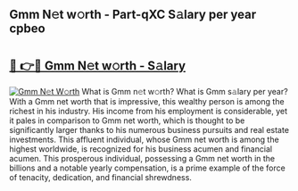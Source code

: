 ## Gmm N𝚎t w𝚘rth - Part-qXC S𝚊lary per year cpbeo

# <h2><a href="http://gc0ken.nevu.top/?p=Gmm">🔗 👉🔴 Gmm N𝚎t w𝚘rth - S𝚊lary</a></h2>

[![Gmm N𝚎t W𝚘rth](https://i.imgur.com/Oavwk0R.jpeg)](http://gc0ken.nevu.top/?p=Gmm)
What is Gmm n𝚎t w𝚘rth? What is Gmm s𝚊lary per year?
With a Gmm net worth that is impressive, this wealthy person is among the richest in his industry. His income from his employment is considerable, yet it pales in comparison to Gmm net worth, which is thought to be significantly larger thanks to his numerous business pursuits and real estate investments. This affluent individual, whose Gmm net worth is among the highest worldwide, is recognized for his business acumen and financial acumen. This prosperous individual, possessing a Gmm net worth in the billions and a notable yearly compensation, is a prime example of the force of tenacity, dedication, and financial shrewdness.
